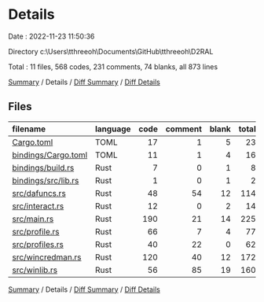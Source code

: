 # Details

Date : 2022-11-23 11:50:36

Directory c:\\Users\\tthreeoh\\Documents\\GitHub\\tthreeoh\\D2RAL

Total : 11 files,  568 codes, 231 comments, 74 blanks, all 873 lines

[Summary](results.md) / Details / [Diff Summary](diff.md) / [Diff Details](diff-details.md)

## Files
| filename | language | code | comment | blank | total |
| :--- | :--- | ---: | ---: | ---: | ---: |
| [Cargo.toml](/Cargo.toml) | TOML | 17 | 1 | 5 | 23 |
| [bindings/Cargo.toml](/bindings/Cargo.toml) | TOML | 11 | 1 | 4 | 16 |
| [bindings/build.rs](/bindings/build.rs) | Rust | 7 | 0 | 1 | 8 |
| [bindings/src/lib.rs](/bindings/src/lib.rs) | Rust | 1 | 0 | 1 | 2 |
| [src/dafuncs.rs](/src/dafuncs.rs) | Rust | 48 | 54 | 12 | 114 |
| [src/interact.rs](/src/interact.rs) | Rust | 12 | 0 | 2 | 14 |
| [src/main.rs](/src/main.rs) | Rust | 190 | 21 | 14 | 225 |
| [src/profile.rs](/src/profile.rs) | Rust | 66 | 7 | 4 | 77 |
| [src/profiles.rs](/src/profiles.rs) | Rust | 40 | 22 | 0 | 62 |
| [src/wincredman.rs](/src/wincredman.rs) | Rust | 120 | 40 | 12 | 172 |
| [src/winlib.rs](/src/winlib.rs) | Rust | 56 | 85 | 19 | 160 |

[Summary](results.md) / Details / [Diff Summary](diff.md) / [Diff Details](diff-details.md)